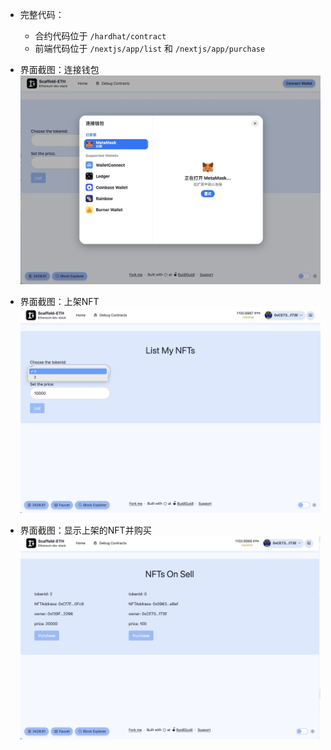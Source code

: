 - 完整代码：
  - 合约代码位于 `/hardhat/contract`
  - 前端代码位于 `/nextjs/app/list` 和 `/nextjs/app/purchase`

- 界面截图：连接钱包
![连接钱包](连接钱包.jpg)
- 界面截图：上架NFT
![上架NFT](上架NFT.jpg)
- 界面截图：显示上架的NFT并购买
![显示上架的NFT并购买](显示上架的NFT并购买.jpg)